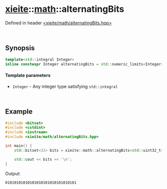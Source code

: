 # [xieite](../xieite.md)\:\:[math](../math.md)\:\:alternatingBits
Defined in header [<xieite/math/alternatingBits.hpp>](../../include/xieite/math/alternatingBits.hpp)

&nbsp;

## Synopsis
```cpp
template<std::integral Integer>
inline constexpr Integer alternatingBits = std::numeric_limits<Integer>::max() / 3;
```
#### Template parameters
- `Integer` - Any integer type satisfying `std::integral`

&nbsp;

## Example
```cpp
#include <bitset>
#include <cstdint>
#include <iostream>
#include <xieite/math/alternatingBits.hpp>

int main() {
    std::bitset<32> bits = xieite::math::alternatingBits<std::uint32_t>;

    std::cout << bits << '\n';
}
```
Output:
```
01010101010101010101010101010101
```
